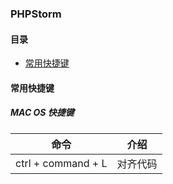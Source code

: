 ### PHPStorm

#### 目录

* [常用快捷键](#常用快捷键)

#### 常用快捷键

##### MAC OS 快捷键 
  
命令 | 介绍
----|---
ctrl + command + L | 对齐代码